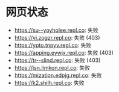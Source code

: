 # 网页状态
- https://su--yoyholee.repl.co: 失败
- https://vi.zogzr.repl.co: 失败 (403)
- https://ypto.tnpyv.repl.co: 失败
- https://apping.eywjx.repl.co: 失败 (403)
- https://tr--slind.repl.co: 失败 (403)
- https://jsn.limkon.repl.co: 失败
- https://mization.edpjg.repl.co: 失败
- https://k2.shilh.repl.co: 失败
